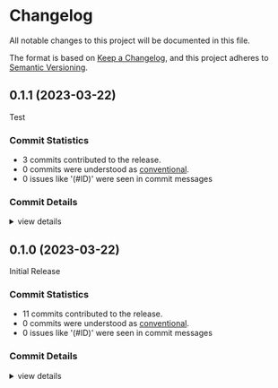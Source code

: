 # Changelog

All notable changes to this project will be documented in this file.

The format is based on [Keep a Changelog](https://keepachangelog.com/en/1.0.0/),
and this project adheres to [Semantic Versioning](https://semver.org/spec/v2.0.0.html).

## 0.1.1 (2023-03-22)

Test

### Commit Statistics

<csr-read-only-do-not-edit/>

 - 3 commits contributed to the release.
 - 0 commits were understood as [conventional](https://www.conventionalcommits.org).
 - 0 issues like '(#ID)' were seen in commit messages

### Commit Details

<csr-read-only-do-not-edit/>

<details><summary>view details</summary>

 * **Uncategorized**
    - Adjusting changelogs prior to release of vec_filter_derive v0.1.1, vec_filter v0.2.0 ([`92e6ae6`](https://github.com/andymac4182/vec_filter/commit/92e6ae6a3fa68cf02697b8776106944f3a856a05))
    - Update changelog ([`aed0969`](https://github.com/andymac4182/vec_filter/commit/aed0969236aa011b155bd796fa7d4ba6746e2249))
    - Adjusting changelogs prior to release of vec_filter v0.2.0 ([`2b6deef`](https://github.com/andymac4182/vec_filter/commit/2b6deef2ea9635ca5e1b3e1806a67d030faf2be8))
</details>

## 0.1.0 (2023-03-22)

Initial Release

### Commit Statistics

<csr-read-only-do-not-edit/>

 - 11 commits contributed to the release.
 - 0 commits were understood as [conventional](https://www.conventionalcommits.org).
 - 0 issues like '(#ID)' were seen in commit messages

### Commit Details

<csr-read-only-do-not-edit/>

<details><summary>view details</summary>

 * **Uncategorized**
    - Release vec_filter_derive v0.1.0, vec_filter v0.1.0 ([`142c71b`](https://github.com/andymac4182/vec_filter/commit/142c71bda5082da35ec0ad6bf0bbee3221195b3b))
    - Release vec_filter_derive v0.1.0, vec_filter v0.1.0 ([`cf0d389`](https://github.com/andymac4182/vec_filter/commit/cf0d3891a0e2c84e1eaac708b40118b79b576c79))
    - Release vec_filter_derive v0.1.0, vec_filter v0.1.0 ([`900d870`](https://github.com/andymac4182/vec_filter/commit/900d870e0acebcbda6727adf412da5e84f7f5ea4))
    - Update changelog ([`1aef4ec`](https://github.com/andymac4182/vec_filter/commit/1aef4eca2c61ddba0f2a30ccb70025b6ccfff01e))
    - Adjusting changelogs prior to release of vec_filter_derive v0.1.0, vec_filter v0.1.0 ([`f2e589a`](https://github.com/andymac4182/vec_filter/commit/f2e589a6087d7a1c12ca40a6106c029a1ab417eb))
    - Adjusting changelogs prior to release of vec_filter_derive v0.1.0, vec_filter v0.1.0 ([`554e202`](https://github.com/andymac4182/vec_filter/commit/554e2029bc0de103f32d7bbe44f670c838f37290))
    - Adjusting changelogs prior to release of vec_filter_derive v0.1.0, vec_filter v0.1.0 ([`a79bc03`](https://github.com/andymac4182/vec_filter/commit/a79bc03c25dfaf1a19d5c3aae4a5eac0013ab4b6))
    - Add CHANGELOG ([`07262ae`](https://github.com/andymac4182/vec_filter/commit/07262ae1008fe4614a8283220c639cc655c5248b))
    - Fix up cargo.toml ([`01a867e`](https://github.com/andymac4182/vec_filter/commit/01a867eb166309e370450546d680d23dd224e3f4))
    - Add GT, LT, GTE, LTE ([`d2dadc6`](https://github.com/andymac4182/vec_filter/commit/d2dadc6ee37e53e22af5244ca75474668bc250ec))
    - Initial Commit ([`9a93f13`](https://github.com/andymac4182/vec_filter/commit/9a93f13386c34f2b80e8b237a81233a49383ffd7))
</details>


